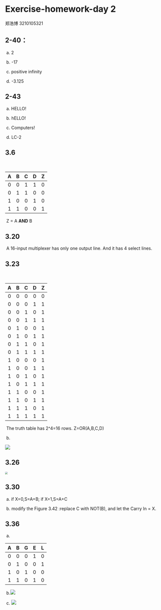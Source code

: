# Exercise-homework-day 2  

郑浩博 3210105321

## 2-40：

​	a.  2         

​	b. -17

​	c. positive infinity

​	d. -3.125

##  2-43

​	a. HELLO!

​	b. hELLO!

​	c. Computers!

​	d. LC-2

##  3.6

​	

|  A   |  B   |  C   |  D   |  Z   |
| :--: | :--: | :--: | :--: | :--: |
|  0   |  0   |  1   |  1   |  0   |
|  0   |  1   |  1   |  0   |  0   |
|  1   |  0   |  0   |  1   |  0   |
|  1   |  1   |  0   |  0   |  1   |

​	Z = A **AND** B

##  3.20 

​	A 16-input multiplexer has only one output line.  And it has 4 select lines.

##  3.23 

​	

|  A   |  B   |  C   |  D   |  Z   |
| :--: | :--: | :--: | :--: | :--: |
|  0   |  0   |  0   |  0   |  0   |
|  0   |  0   |  0   |  1   |  1   |
|  0   |  0   |  1   |  0   |  1   |
|  0   |  0   |  1   |  1   |  1   |
|  0   |  1   |  0   |  0   |  1   |
|  0   |  1   |  0   |  1   |  1   |
|  0   |  1   |  1   |  0   |  1   |
|  0   |  1   |  1   |  1   |  1   |
|  1   |  0   |  0   |  0   |  1   |
|  1   |  0   |  0   |  1   |  1   |
|  1   |  0   |  1   |  0   |  1   |
|  1   |  0   |  1   |  1   |  1   |
|  1   |  1   |  0   |  0   |  1   |
|  1   |  1   |  0   |  1   |  1   |
|  1   |  1   |  1   |  0   |  1   |
|  1   |  1   |  1   |  1   |  1   |

​	The truth table has 2^4=16 rows. Z=OR(A,B,C,D)

​	b. 

![](C:\Users\lenovo\Desktop\IMG_20220712_183023_edit_79809925044591.jpg)

##  3.26

<img src="C:\Users\lenovo\Desktop\IMG_20220712_185834.jpg" style="zoom: 50%;" />

##  3.30 

​	a. if X=0,S=A+B; if X=1,S=A+C

​	b. modify the Figure 3.42 :replace C with NOT(B),  and let the Carry In = X.

##  3.36

​	a.

|  A   |  B   |  G   |  E   |  L   |
| :--: | :--: | :--: | :--: | :--: |
|  0   |  0   |  0   |  1   |  0   |
|  0   |  1   |  0   |  0   |  1   |
|  1   |  0   |  1   |  0   |  0   |
|  1   |  1   |  0   |  1   |  0   |

​	b.![](C:\Users\lenovo\Desktop\IMG_20220712_191139_edit_82282880264527.jpg)

​	c. ![](C:\Users\lenovo\Desktop\IMG_20220712_191851.jpg)